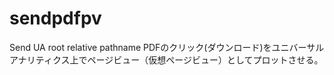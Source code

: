 sendpdfpv
=========

Send UA root relative pathname
PDFのクリック(ダウンロード)をユニバーサルアナリティクス上でページビュー（仮想ページビュー）としてプロットさせる。
